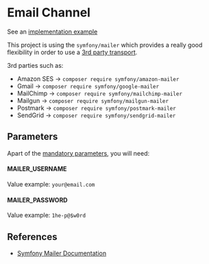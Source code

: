 # Email Channel

See an [implementation example](../examples/using-email-channel/app.php)

This project is using the `symfony/mailer` which provides a really good flexibility in order
to use a [3rd party transport](https://symfony.com/doc/current/mailer.html#using-a-3rd-party-transport).

3rd parties such as:

- Amazon SES -> `composer require symfony/amazon-mailer`
- Gmail -> `composer require symfony/google-mailer`
- MailChimp -> `composer require symfony/mailchimp-mailer`
- Mailgun -> `composer require symfony/mailgun-mailer`
- Postmark -> `composer require symfony/postmark-mailer`
- SendGrid -> `composer require symfony/sendgrid-mailer`

## Parameters

Apart of the [mandatory parameters](README.md), you will need:

#### MAILER_USERNAME

Value example: `your@email.com`

#### MAILER_PASSWORD

Value example: `1he-p@$w0rd`

## References

* [Symfony Mailer Documentation](https://symfony.com/doc/current/mailer.html)
